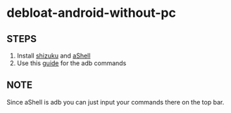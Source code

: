 # debloat-android-without-pc

## STEPS 
 1. Install [shizuku](https://github.com/RikkaApps/Shizuku/releases) and [aShell](https://f-droid.org/en/packages/in.sunilpaulmathew.ashell/)
 2. Use this [guide](https://github.com/0x192/universal-android-debloater/wiki/FAQ#what-are-the-adb-commands-used-by-uad) for the adb commands

## NOTE 
 Since aShell is adb you can just input your commands there on the top bar.
